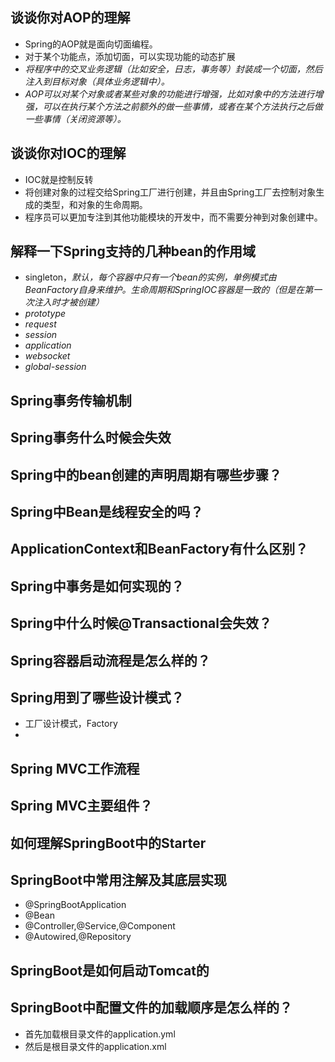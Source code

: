 ## 谈谈你对AOP的理解

- Spring的AOP就是面向切面编程。
- 对于某个功能点，添加切面，可以实现功能的动态扩展
- *将程序中的交叉业务逻辑（比如安全，日志，事务等）封装成一个切面，然后注入到目标对象（具体业务逻辑中）。*
- *AOP可以对某个对象或者某些对象的功能进行增强，比如对象中的方法进行增强，可以在执行某个方法之前额外的做一些事情，或者在某个方法执行之后做一些事情（关闭资源等）。*

## 谈谈你对IOC的理解

- IOC就是控制反转
- 将创建对象的过程交给Spring工厂进行创建，并且由Spring工厂去控制对象生成的类型，和对象的生命周期。
- 程序员可以更加专注到其他功能模块的开发中，而不需要分神到对象创建中。

## 解释一下Spring支持的几种bean的作用域

- singleton，*默认，每个容器中只有一个bean的实例，单例模式由BeanFactory自身来维护。生命周期和SpringIOC容器是一致的（但是在第一次注入时才被创建）*
- *prototype*
- *request*
- *session*
- *application*
- *websocket*
- *global-session*

## Spring事务传输机制



## Spring事务什么时候会失效



## Spring中的bean创建的声明周期有哪些步骤？



## Spring中Bean是线程安全的吗？



## ApplicationContext和BeanFactory有什么区别？



## Spring中事务是如何实现的？



## Spring中什么时候@Transactional会失效？



## Spring容器启动流程是怎么样的？



## Spring用到了哪些设计模式？

- 工厂设计模式，Factory
- 

## Spring MVC工作流程



## Spring MVC主要组件？



## 如何理解SpringBoot中的Starter



## SpringBoot中常用注解及其底层实现

- @SpringBootApplication
- @Bean
- @Controller,@Service,@Component
- @Autowired,@Repository

## SpringBoot是如何启动Tomcat的



## SpringBoot中配置文件的加载顺序是怎么样的？

- 首先加载根目录文件的application.yml
- 然后是根目录文件的application.xml
